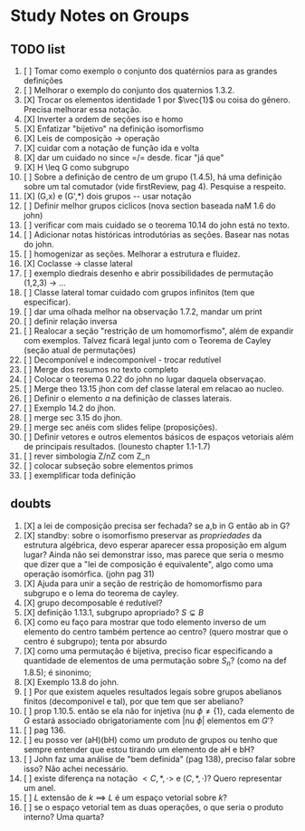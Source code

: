 # Study Notes on Groups

## TODO list

1. [ ] Tomar como exemplo o conjunto dos quatérnios para as grandes definições
2. [ ] Melhorar o exemplo do conjunto dos quaternios 1.3.2.
3. [X] Trocar os elementos identidade $1$ por $\vec{1}$ ou coisa do gênero. Precisa melhorar essa notação.
4. [X] Inverter a ordem de seções iso e homo
5. [X] Enfatizar "bijetivo" na definição isomorfismo 
6. [X] Leis de composição -> operação
7. [X] cuidar com a notação de função ida e volta
8. [X] dar um cuidado no since =/= desde. ficar "já que"
9. [X] H \leq G como subgrupo
10. [ ] Sobre a definição de centro de um grupo (1.4.5), há uma definição sobre um tal comutador (vide firstReview, pag 4). Pesquise a respeito.
11. [X] (G,x) e (G',*) dois grupos -- usar notação
12. [ ] Definir melhor grupos ciclicos (nova section baseada naM 1.6 do john)
13. [ ] verificar com mais cuidado se o teorema 10.14 do john está no texto.
14. [ ] Adicionar notas históricas introdutórias as seções. Basear nas notas do john.
15. [ ] homogenizar as seções. Melhorar a estrutura e fluidez. 
16. [X] Coclasse -> classe lateral
17. [ ] exemplo diedrais desenho e abrir possibilidades de permutação (1,2,3) -> ...
18. [ ] Classe lateral tomar cuidado com grupos infinitos (tem que especificar).
19. [ ] dar uma olhada melhor na observação 1.7.2, mandar um print
20. [ ] definir relação inversa
21. [ ] Realocar a seção "restrição de um homomorfismo", além de expandir com exemplos.  Talvez ficará legal junto com o Teorema de Cayley (seção atual de permutações)
22. [ ] Decomponível e indecomponível - trocar redutível
23. [ ] Merge dos resumos no texto completo
24. [ ] Colocar o teorema 0.22 do john no lugar daquela observaçao.
25. [ ] Merge theo 13.15 jhon com def classe lateral em relacao ao nucleo.
26. [ ] Definir o elemento $a$ na definição de classes laterais.
27. [ ] Exemplo 14.2 do jhon. 
28. [ ] merge sec 3.15 do jhon.
29. [ ] merge sec anéis com slides felipe (proposições).
30. [ ] Definir vetores e outros elementos básicos de espaços vetoriais além de principais resultados. (lounesto chapter 1.1-1.7)
31. [ ] rever simbologia Z/nZ com Z_n
32. [ ] colocar subseção sobre elementos primos
33. [ ] exemplificar toda definição

## doubts

1. [X] a lei de composição precisa ser fechada? se a,b in G então ab in G?
2. [X] standby: sobre o isomorfismo preservar as *propriedades* da estrutura algébrica, devo esperar aparecer essa proposição em algum lugar? Ainda não sei demonstrar isso, mas parece que seria o mesmo que dizer que a "lei de composição é equivalente", algo como uma operação isomórfica. (john pag 31)
3. [X] Ajuda para unir a seção de restrição de homomorfismo para subgrupo e o lema do teorema de cayley.
4. [X] grupo decomposable é redutível?
5. [X] definição 1.13.1, subgrupo apropriado? $S \subsetneq B$
6. [X] como eu faço para mostrar que todo elemento inverso de um elemento do centro também pertence ao centro? (quero mostrar que o centro é subgrupo); tenta por absurdo
7. [X] como uma permutação é bijetiva, preciso ficar especificando a quantidade de elementos de uma permutação sobre $S_n$? (como na def 1.8.5); é sinonimo;
8. [X] Exemplo 13.8 do john.
9. [ ] Por que existem aqueles resultados legais sobre grupos abelianos finitos (decomponivel e tal), por que tem que ser abeliano?
10. [ ] prop 1.10.5. então se ela não for injetiva (nu $\phi \neq \{1\}$, cada elemento de $G$ estará associado obrigatoriamente com |nu $\phi$| elementos em $G'$?
11. [ ] pag 136.    
12. [ ] eu posso ver (aH)(bH) como um produto de grupos ou tenho que sempre entender que estou tirando um elemento de aH e bH?
13. [ ] John faz uma análise de "bem definida" (pag 138), preciso falar sobre isso? Não achei necessário.
14. [ ] existe diferença na notação $<C,*,\cdot>$ e $(C,*,\cdot)$? Quero representar um anel.
15. [ ] $L$ extensão de $k$ $\implies$ $L$ é um espaço vetorial sobre $k$?
16. [ ] se o espaço vetorial tem as duas operações, o que seria o produto interno? Uma quarta?
